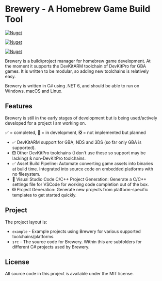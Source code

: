 # Brewery - A Homebrew Game Build Tool

[![Nuget](https://img.shields.io/nuget/v/Brewery.ProjectTool?label=Project%20Tool)](https://www.nuget.org/packages/Brewery.ProjectTool/)

[![Nuget](https://img.shields.io/nuget/v/Brewery.ToolSdk?label=Tool%20SDK)](https://www.nuget.org/packages/Brewery.ToolSdk/)

[![Nuget](https://img.shields.io/nuget/v/Brewery.Sdk.Devkitpro?label=DevKitPro%20SDK)](https://www.nuget.org/packages/Brewery.Sdk.Devkitpro/)

Brewery is a build/project manager for homebrew game development. At the moment it supports the DevKitARM toolchain of DevKitPro for GBA games. It is written to be modular, so adding new toolchains is relatively easy.

Brewery is written in C# using .NET 6, and should be able to run on Windows, macOS and Linux.

## Features

Brewery is still in the early stages of development but is being used/actively developed for a project I am working on.

✅ = completed, 🧰 = in development, ❎ = not implemented but planned

* ✅ DevKitARM support for GBA, NDS and 3DS (so far only GBA is supported).
* ❎ Other DevKitPro toolchains (I don't use these so support may be lacking) & non-DevKitPro toolchains.
* ✅ Asset Build Pipeline: Automate converting game assets into binaries at build time. Integrated into source code on embedded platforms with no filesystem.
* 🧰 Visual Studio Code C/C++ Project Generation: Generate a C/C++ settings file for VSCode for working code completion out of the box.
* ❎ Project Generation: Generate new projects from platform-specific templates to get started quickly.

## Project
The project layout is:
* `example` - Example projects using Brewery for various supported toolchains/platforms
* `src` - The source code for Brewery. Within this are subfolders for different C# projects used by Brewery.

## License

All source code in this project is available under the MIT license.